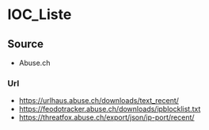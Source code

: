 # IOC_Liste


## Source

* Abuse.ch

### Url

* https://urlhaus.abuse.ch/downloads/text_recent/
* https://feodotracker.abuse.ch/downloads/ipblocklist.txt
* https://threatfox.abuse.ch/export/json/ip-port/recent/

